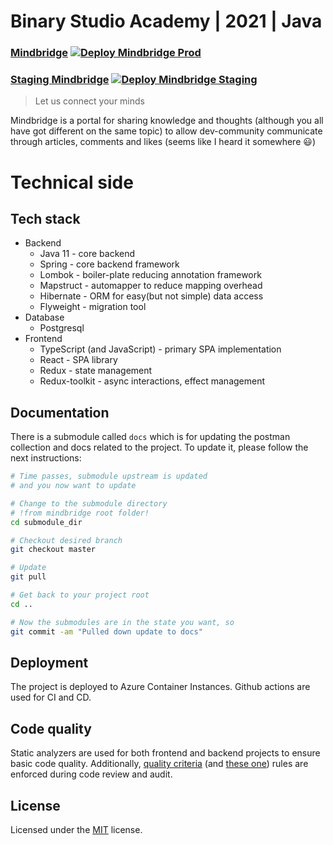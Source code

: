 # Binary Studio Academy | 2021 | Java 

### [Mindbridge](https://mindbridge.westeurope.cloudapp.azure.com) [![Deploy Mindbridge Prod](https://github.com/BinaryStudioAcademy/bsa-2021-mindbridge/actions/workflows/build_deploy_prod.yml/badge.svg?branch=dev)](https://github.com/BinaryStudioAcademy/bsa-2021-mindbridge/actions/workflows/build_deploy_prod.yml)
### [Staging Mindbridge](http://mindbridge-lb-252634146.eu-west-1.elb.amazonaws.com) [![Deploy Mindbridge Staging](https://github.com/BinaryStudioAcademy/bsa-2021-mindbridge/actions/workflows/build_deploy_staging.yml/badge.svg)](https://github.com/BinaryStudioAcademy/bsa-2021-mindbridge/actions/workflows/build_deploy_staging.yml)

> Let us connect your minds

Mindbridge is a portal for sharing knowledge and thoughts (although you all have got different on the same topic) to allow dev-community communicate through articles, comments and likes (seems like I heard it somewhere :smiley:)

# Technical side

## Tech stack

- Backend
    - Java 11 - core backend
    - Spring - core backend framework
    - Lombok - boiler-plate reducing annotation framework
    - Mapstruct - automapper to reduce mapping overhead
    - Hibernate - ORM for easy(but not simple) data access
    - Flyweight - migration tool
- Database
    - Postgresql
- Frontend
    - TypeScript (and JavaScript) - primary SPA implementation
    - React - SPA library
    - Redux - state management
    - Redux-toolkit - async interactions, effect management

## Documentation
There is a submodule called `docs` which is for updating the postman collection and docs related to the project.
To update it, please follow the next instructions:
```bash
# Time passes, submodule upstream is updated
# and you now want to update

# Change to the submodule directory 
# !from mindbridge root folder!
cd submodule_dir

# Checkout desired branch
git checkout master

# Update
git pull

# Get back to your project root
cd ..

# Now the submodules are in the state you want, so
git commit -am "Pulled down update to docs"
```

## Deployment
The project is deployed to Azure Container Instances. Github actions are used for CI and CD.

## Code quality
Static analyzers are used for both frontend and backend projects to ensure basic code quality. Additionally, [quality criteria](https://github.com/BinaryStudioAcademy/quality-criteria/blob/production/source/java/intro.md) (and [these one](https://github.com/BinaryStudioAcademy/quality-criteria/blob/production/source/javascript.md)) rules are enforced during code review and audit.

## License

Licensed under the [MIT](LICENSE.txt) license.
